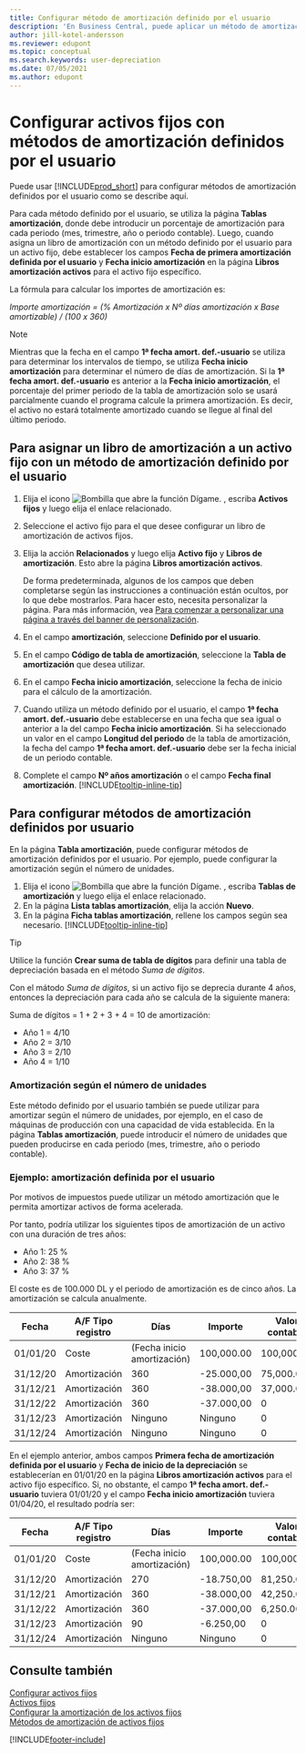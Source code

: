 ```yaml
---
title: Configurar método de amortización definido por el usuario
description: 'En Business Central, puede aplicar un método de amortización definido por el usuario para definir el método de amortización de su activo en la página Ficha activo.'
author: jill-kotel-andersson
ms.reviewer: edupont
ms.topic: conceptual
ms.search.keywords: user-depreciation
ms.date: 07/05/2021
ms.author: edupont
---
```


# <a name="set-up-fixed-assets-with-user-defined-depreciation-methods"></a><a name="set-up-fixed-assets-with-user-defined-depreciation-methods"></a><a name="set-up-fixed-assets-with-user-defined-depreciation-methods"></a><a name="set-up-fixed-assets-with-user-defined-depreciation-methods"></a>Configurar activos fijos con métodos de amortización definidos por el usuario

Puede usar [!INCLUDE[prod_short](includes/prod_short.md)] para configurar métodos de amortización definidos por el usuario como se describe aquí.

Para cada método definido por el usuario, se utiliza la página **Tablas amortización**, donde debe introducir un porcentaje de amortización para cada periodo (mes, trimestre, año o periodo contable). Luego, cuando asigna un libro de amortización con un método definido por el usuario para un activo fijo, debe establecer los campos **Fecha de primera amortización definida por el usuario** y **Fecha inicio amortización** en la página **Libros amortización activos** para el activo fijo específico.  

La fórmula para calcular los importes de amortización es:  

*Importe amortización = (% Amortización x Nº días amortización x Base amortizable) / (100 x 360)*


> [!NOTE]  
> Mientras que la fecha en el campo **1ª fecha amort. def.-usuario** se utiliza para determinar los intervalos de tiempo, se utiliza **Fecha inicio amortización** para determinar el número de días de amortización. Si la **1ª fecha amort. def.-usuario** es anterior a la **Fecha inicio amortización**, el porcentaje del primer periodo de la tabla de amortización solo se usará parcialmente cuando el programa calcule la primera amortización. Es decir, el activo no estará totalmente amortizado cuando se llegue al final del último periodo.

## <a name="to-assign-a-depreciation-book-to-a-fixed-asset-with-a-user-defined-depreciation-method"></a><a name="to-assign-a-depreciation-book-to-a-fixed-asset-with-a-user-defined-depreciation-method"></a><a name="to-assign-a-depreciation-book-to-a-fixed-asset-with-a-user-defined-depreciation-method"></a><a name="to-assign-a-depreciation-book-to-a-fixed-asset-with-a-user-defined-depreciation-method"></a>Para asignar un libro de amortización a un activo fijo con un método de amortización definido por el usuario

1. Elija el icono ![Bombilla que abre la función Dígame.](media/ui-search/search_small.png "Dígame qué desea hacer") , escriba **Activos fijos** y luego elija el enlace relacionado.
2. Seleccione el activo fijo para el que desee configurar un libro de amortización de activos fijos.
3. Elija la acción **Relacionados** y luego elija **Activo fijo** y **Libros de amortización**. Esto abre la página **Libros amortización activos**.

   De forma predeterminada, algunos de los campos que deben completarse según las instrucciones a continuación están ocultos, por lo que debe mostrarlos. Para hacer esto, necesita personalizar la página. Para más información, vea [Para comenzar a personalizar una página a través del banner de personalización](ui-personalization-user.md#to-start-personalizing-a-page-through-the-personalizing-banner).
4. En el campo **amortización**, seleccione **Definido por el usuario**.
5. En el campo **Código de tabla de amortización**, seleccione la **Tabla de amortización** que desea utilizar.
6. En el campo **Fecha inicio amortización**, seleccione la fecha de inicio para el cálculo de la amortización.
7. Cuando utiliza un método definido por el usuario, el campo **1ª fecha amort. def.-usuario** debe establecerse en una fecha que sea igual o anterior a la del campo **Fecha inicio amortización**. Si ha seleccionado un valor en el campo **Longitud del periodo** de la tabla de amortización, la fecha del campo **1ª fecha amort. def.-usuario** debe ser la fecha inicial de un periodo contable.
8. Complete el campo **Nº años amortización** o el campo **Fecha final amortización**. [!INCLUDE[tooltip-inline-tip](includes/tooltip-inline-tip_md.md)] 

## <a name="to-set-up-user-defined-depreciation-methods"></a><a name="to-set-up-user-defined-depreciation-methods"></a><a name="to-set-up-user-defined-depreciation-methods"></a><a name="to-set-up-user-defined-depreciation-methods"></a>Para configurar métodos de amortización definidos por usuario

En la página **Tabla amortización**, puede configurar métodos de amortización definidos por el usuario. Por ejemplo, puede configurar la amortización según el número de unidades.  

1. Elija el icono ![Bombilla que abre la función Dígame.](media/ui-search/search_small.png "Dígame qué desea hacer") , escriba **Tablas de amortización** y luego elija el enlace relacionado.  
2. En la página **Lista tablas amortización**, elija la acción **Nuevo**.  
3. En la página **Ficha tablas amortización**, rellene los campos según sea necesario. [!INCLUDE[tooltip-inline-tip](includes/tooltip-inline-tip_md.md)]  

> [!TIP]
> Utilice la función **Crear suma de tabla de dígitos** para definir una tabla de depreciación basada en el método *Suma de dígitos*.

Con el mátodo *Suma de dígitos*, si un activo fijo se deprecia durante 4 años, entonces la depreciación para cada año se calcula de la siguiente manera:

Suma de dígitos = 1 + 2 + 3 + 4 = 10 de amortización:

* Año 1 = 4/10  
* Año 2 = 3/10  
* Año 3 = 2/10  
* Año 4 = 1/10  

### <a name="depreciation-based-on-number-of-units"></a><a name="depreciation-based-on-number-of-units"></a><a name="depreciation-based-on-number-of-units"></a><a name="depreciation-based-on-number-of-units"></a>Amortización según el número de unidades

Este método definido por el usuario también se puede utilizar para amortizar según el número de unidades, por ejemplo, en el caso de máquinas de producción con una capacidad de vida establecida. En la página **Tablas amortización**, puede introducir el número de unidades que pueden producirse en cada periodo (mes, trimestre, año o periodo contable).  

### <a name="example---user-defined-depreciation"></a><a name="example---user-defined-depreciation"></a><a name="example---user-defined-depreciation"></a><a name="example---user-defined-depreciation"></a>Ejemplo: amortización definida por el usuario

Por motivos de impuestos puede utilizar un método amortización que le permita amortizar activos de forma acelerada.  

Por tanto, podría utilizar los siguientes tipos de amortización de un activo con una duración de tres años:  

* Año 1: 25 %  
* Año 2: 38 %  
* Año 3: 37 %  

El coste es de 100.000 DL y el periodo de amortización es de cinco años. La amortización se calcula anualmente.  

| Fecha | A/F Tipo registro | Días | Importe | Valor contable |
| --- | --- | --- | --- | --- |
| 01/01/20 |Coste |(Fecha inicio amortización) |100,000.00 |100,000.00 |
| 31/12/20 |Amortización |360 |-25.000,00 |75,000.00 |
| 31/12/21 |Amortización |360 |-38.000,00 |37,000.00 |
| 31/12/22 |Amortización |360 |-37.000,00 |0 |
| 31/12/23 |Amortización |Ninguno |Ninguno |0 |
| 31/12/24 |Amortización |Ninguno |Ninguno |0 |

En el ejemplo anterior, ambos campos **Primera fecha de amortización definida por el usuario** y **Fecha de inicio de la depreciación** se establecerían en 01/01/20 en la página **Libros amortización activos** para el activo fijo específico. Si, no obstante, el campo **1ª fecha amort. def.-usuario** tuviera 01/01/20 y el campo **Fecha inicio amortización** tuviera 01/04/20, el resultado podría ser:  

| Fecha | A/F Tipo registro | Días | Importe | Valor contable |
| --- | --- | --- | --- | --- |
| 01/01/20 |Coste |(Fecha inicio amortización) |100,000.00 |100,000.00 |
| 31/12/20 |Amortización |270 |-18.750,00 |81,250.00 |
| 31/12/21 |Amortización |360 |-38.000,00 |42,250.00 |
| 31/12/22 |Amortización |360 |-37.000,00 |6,250.00 |
| 31/12/23 |Amortización |90 |-6.250,00 |0 |
| 31/12/24 |Amortización |Ninguno |Ninguno |0 |


## <a name="see-also"></a><a name="see-also"></a><a name="see-also"></a><a name="see-also"></a>Consulte también
[Configurar activos fijos](fa-setup.md)  
[Activos fijos](fa-manage.md)  
[Configurar la amortización de los activos fijos](fa-how-setup-depreciation.md)  
[Métodos de amortización de activos fijos](fa-depreciation-methods.md)

[!INCLUDE[footer-include](includes/footer-banner.md)]
